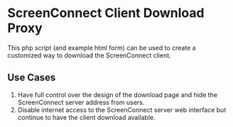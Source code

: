 # ScreenConnect Client Download Proxy
This php script (and example html form) can be used to create a customized way to download the ScreenConnect client.

## Use Cases
1. Have full control over the design of the download page and hide the ScreenConnect server address from users.
2. Disable internet access to the ScreenConnect server web interface but continue to have the client download available.

